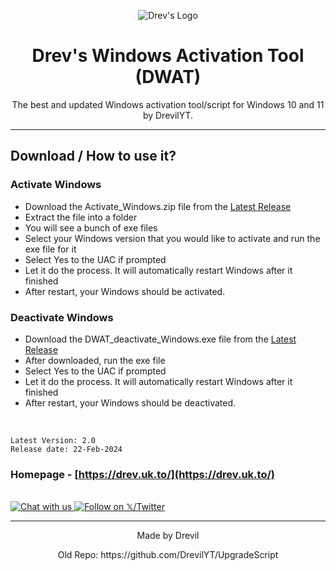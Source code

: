 <p align="center"><img src="https://drev.uk.to/assets/images/image01.jpg" alt="Drev's Logo"></p>

<h1 align="center">Drev's Windows Activation Tool (DWAT)</h1>

<p align="center">The best and updated Windows activation tool/script for Windows 10 and 11 by DrevilYT.</p>
<hr>

## Download / How to use it?

### Activate Windows

-   Download the Activate_Windows.zip file from the [Latest Release](https://github.com/DrevilYT/ActivationScript/releases/latest)
-   Extract the file into a folder
-   You will see a bunch of exe files
-   Select your Windows version that you would like to activate and run the exe file for it
-   Select Yes to the UAC if prompted
-   Let it do the process. It will automatically restart Windows after it finished
-   After restart, your Windows should be activated.

### Deactivate Windows

-   Download the DWAT_deactivate_Windows.exe file from the [Latest Release](https://github.com/DrevilYT/ActivationScript/releases/latest)
-   After downloaded, run the exe file
-   Select Yes to the UAC if prompted
-   Let it do the process. It will automatically restart Windows after it finished
-   After restart, your Windows should be deactivated.

</br>

```
Latest Version: 2.0
Release date: 22-Feb-2024
```

### Homepage - [https://drev.uk.to/](https://drev.uk.to/)
</br>

<a href="https://drev.uk.to/discord/redirect.html">
  <img src="https://massgrave.dev/images/logo_discord.png" alt="Chat with us" />
</a>
<a href="https://twitter.com/DrevilYoutube">
  <img src="https://massgrave.dev/images/logo_x.png" alt="Follow on 𝕏/Twitter" />
</a>

---

<p align="center">Made by Drevil</p>
<p align="center">Old Repo: https://github.com/DrevilYT/UpgradeScript</p>
